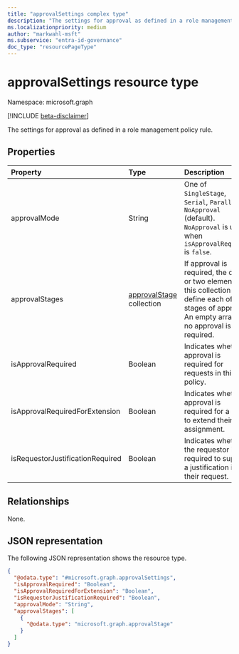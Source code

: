 ```yaml
---
title: "approvalSettings complex type"
description: "The settings for approval as defined in a role management policy rule."
ms.localizationpriority: medium
author: "markwahl-msft"
ms.subservice: "entra-id-governance"
doc_type: "resourcePageType"
---
```


# approvalSettings resource type

Namespace: microsoft.graph

[!INCLUDE [beta-disclaimer](../../includes/beta-disclaimer.md)]

The settings for approval as defined in a role management policy rule.

## Properties

|Property|Type|Description|
|:---|:---|:---|
|approvalMode|String|One of `SingleStage`, `Serial`, `Parallel`, `NoApproval` (default). `NoApproval` is used when `isApprovalRequired` is `false`.|
|approvalStages|[approvalStage](../resources/approvalstage.md) collection|If approval is required, the one or two elements of this collection define each of the stages of approval. An empty array if no approval is required.|
|isApprovalRequired|Boolean|Indicates whether approval is required for requests in this policy.|
|isApprovalRequiredForExtension|Boolean|Indicates whether approval is required for a user to extend their assignment.|
|isRequestorJustificationRequired|Boolean|Indicates whether the requestor is required to supply a justification in their request.|

## Relationships
None.

## JSON representation
The following JSON representation shows the resource type.
<!-- {
  "blockType": "resource",
  "@odata.type": "microsoft.graph.approvalSettings"
}
-->
``` json
{
  "@odata.type": "#microsoft.graph.approvalSettings",
  "isApprovalRequired": "Boolean",
  "isApprovalRequiredForExtension": "Boolean",
  "isRequestorJustificationRequired": "Boolean",
  "approvalMode": "String",
  "approvalStages": [
    {
      "@odata.type": "microsoft.graph.approvalStage"
    }
  ]
}
```

<!-- uuid: 16cd6b66-4b1a-43a1-adaf-3a886856ed98
2019-02-04 14:57:30 UTC -->
<!-- {
  "type": "#page.annotation",
  "description": "approvalSettings complex type",
  "keywords": "",
  "section": "documentation",
  "tocPath": ""
}-->


